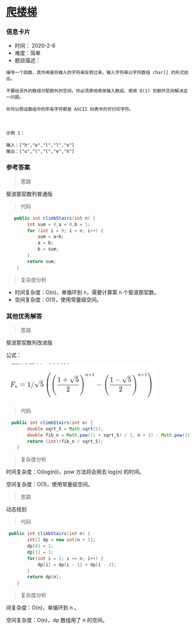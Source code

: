 # [爬楼梯](https://leetcode-cn.com/problems/climbing-stairs/)

### 信息卡片

- 时间： 2020-2-6
- 难度：简单
- 题目描述：

```
编写一个函数，其作用是将输入的字符串反转过来。输入字符串以字符数组 char[] 的形式给出。

不要给另外的数组分配额外的空间，你必须原地修改输入数组、使用 O(1) 的额外空间解决这一问题。

你可以假设数组中的所有字符都是 ASCII 码表中的可打印字符。

 

示例 1：

输入：["h","e","l","l","o"]
输出：["o","l","l","e","h"]

```



### 参考答案

> 思路

斐波那契数列普通版



> 代码

```java
   public int climbStairs(int n) {
        int sum = 0,a = 0,b = 1;
        for (int i = 0; i < n; i++) {
            sum = a+b;
            a = b;
            b = sum;
        }
        return sum;
    }
```



> 复杂度分析

- 时间复杂度：O(n)，单循环到 n，需要计算第 n 个斐波那契数。
- 空间复杂度：O(1)，使用常量级空间。



### 其他优秀解答

> 思路

斐波那契数列改进版

公式：

![](../assets/7.1.1.png)



> 代码

```java
  public int climbStairs(int n) {
        double sqrt_5 = Math.sqrt(5);
        double fib_n = Math.pow((1 + sqrt_5) / 2, n + 1) - Math.pow((1 - sqrt_5) / 2,n + 1);
        return (int)(fib_n / sqrt_5);
    }

```



> 复杂度分析

时间复杂度：O(log(n))，pow 方法将会用去 log(n) 的时间。

空间复杂度：O(1)，使用常量级空间。







> 思路

动态规划



> 代码

```java
 public int climbStairs(int n) {
        int[] dp = new int[n + 1];
        dp[0] = 1;
        dp[1] = 1;
        for(int i = 2; i <= n; i++) {
            dp[i] = dp[i - 1] + dp[i - 2];
        }
        return dp[n];
    }
```



> 复杂度分析

间复杂度：O(n)，单循环到 n 。

空间复杂度：O(n)，dp 数组用了 n 的空间。